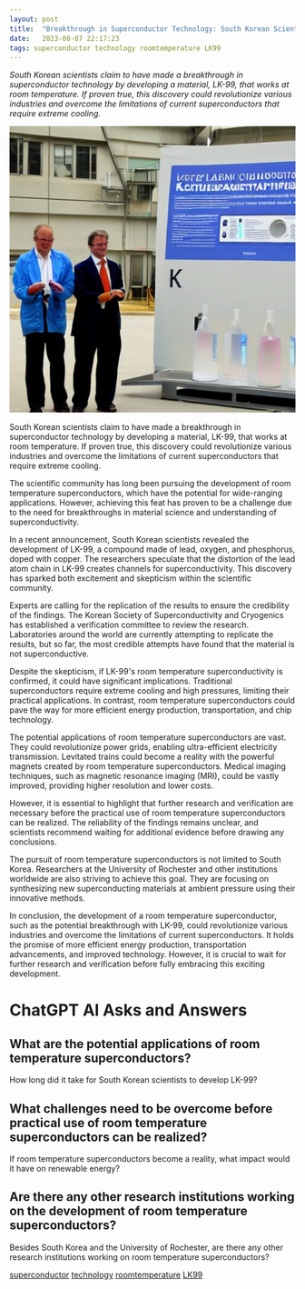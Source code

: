 ```yaml
---
layout: post
title:  "Breakthrough in Superconductor Technology: South Korean Scientists Develop Room Temperature Material"
date:   2023-08-07 22:17:23 
tags: superconductor technology roomtemperature LK99
---
```

*South Korean scientists claim to have made a breakthrough in superconductor technology by developing a material, LK-99, that works at room temperature. If proven true, this discovery could revolutionize various industries and overcome the limitations of current superconductors that require extreme cooling.*

![Scientists, announcing excitement LK-99 compound on the laboratory that has scientific equipment](/assets/8568d052-bb24-4904-853f-2fbc46e0d16a.jpg "Breakthrough in Superconductor Technology: South Korean Scientists Develop Room Temperature Material")

South Korean scientists claim to have made a breakthrough in superconductor technology by developing a material, LK-99, that works at room temperature. If proven true, this discovery could revolutionize various industries and overcome the limitations of current superconductors that require extreme cooling.

The scientific community has long been pursuing the development of room temperature superconductors, which have the potential for wide-ranging applications. However, achieving this feat has proven to be a challenge due to the need for breakthroughs in material science and understanding of superconductivity.

In a recent announcement, South Korean scientists revealed the development of LK-99, a compound made of lead, oxygen, and phosphorus, doped with copper. The researchers speculate that the distortion of the lead atom chain in LK-99 creates channels for superconductivity. This discovery has sparked both excitement and skepticism within the scientific community.

Experts are calling for the replication of the results to ensure the credibility of the findings. The Korean Society of Superconductivity and Cryogenics has established a verification committee to review the research. Laboratories around the world are currently attempting to replicate the results, but so far, the most credible attempts have found that the material is not superconductive.

Despite the skepticism, if LK-99's room temperature superconductivity is confirmed, it could have significant implications. Traditional superconductors require extreme cooling and high pressures, limiting their practical applications. In contrast, room temperature superconductors could pave the way for more efficient energy production, transportation, and chip technology.

The potential applications of room temperature superconductors are vast. They could revolutionize power grids, enabling ultra-efficient electricity transmission. Levitated trains could become a reality with the powerful magnets created by room temperature superconductors. Medical imaging techniques, such as magnetic resonance imaging (MRI), could be vastly improved, providing higher resolution and lower costs.

However, it is essential to highlight that further research and verification are necessary before the practical use of room temperature superconductors can be realized. The reliability of the findings remains unclear, and scientists recommend waiting for additional evidence before drawing any conclusions.

The pursuit of room temperature superconductors is not limited to South Korea. Researchers at the University of Rochester and other institutions worldwide are also striving to achieve this goal. They are focusing on synthesizing new superconducting materials at ambient pressure using their innovative methods.

In conclusion, the development of a room temperature superconductor, such as the potential breakthrough with LK-99, could revolutionize various industries and overcome the limitations of current superconductors. It holds the promise of more efficient energy production, transportation advancements, and improved technology. However, it is crucial to wait for further research and verification before fully embracing this exciting development.


# ChatGPT AI Asks and Answers
## What are the potential applications of room temperature superconductors?
How long did it take for South Korean scientists to develop LK-99?

## What challenges need to be overcome before practical use of room temperature superconductors can be realized?
If room temperature superconductors become a reality, what impact would it have on renewable energy?

## Are there any other research institutions working on the development of room temperature superconductors?
Besides South Korea and the University of Rochester, are there any other research institutions working on room temperature superconductors?


[superconductor](/tags/superconductor) [technology](/tags/technology) [roomtemperature](/tags/roomtemperature) [LK99](/tags/LK99)